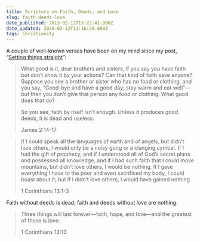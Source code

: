 ```yaml
---
title: Scripture on Faith, Deeds, and Love
slug: faith-deeds-love
date_published: 2013-02-12T13:22:41.000Z
date_updated: 2020-02-12T11:16:29.000Z
tags: Christianity
---
```


A couple of well-known verses have been on my mind since my post, “[Setting things straight](/2013/02/09/setting-things-straight/)”:

> What good is it, dear brothers and sisters, if you say you have faith but don’t show it by your actions? Can that kind of faith save anyone? Suppose you see a brother or sister who has no food or clothing, and you say, “Good-bye and have a good day; stay warm and eat well”—but then you don’t give that person any food or clothing. What good does that do?
> 
> So you see, faith by itself isn’t enough. Unless it produces good deeds, it is dead and useless.
> 
> James 2:14-17

> If I could speak all the languages of earth and of angels, but didn’t love others, I would only be a noisy gong or a clanging cymbal. If I had the gift of prophecy, and if I understood all of God’s secret plans and possessed all knowledge, and if I had such faith that I could move mountains, but didn’t love others, I would be nothing. If I gave everything I have to the poor and even sacrificed my body, I could boast about it; but if I didn’t love others, I would have gained nothing.
> 
> 1 Corinthians 13:1-3

Faith without deeds is dead; faith and deeds without love are nothing.

> Three things will last forever—faith, hope, and love—and the greatest of these is love.
> 
> 1 Corinthians 13:13
